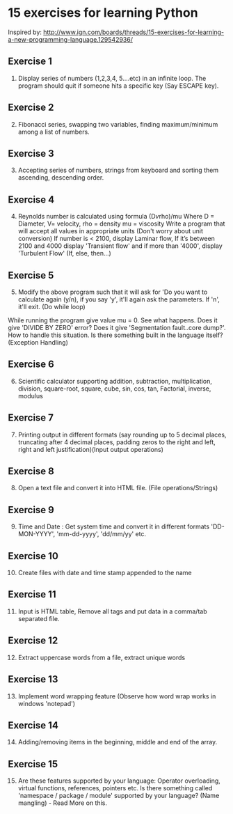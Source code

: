 
# 15 exercises for learning Python
Inspired by: http://www.ign.com/boards/threads/15-exercises-for-learning-a-new-programming-language.129542936/


## Exercise 1

1. Display series of numbers (1,2,3,4, 5....etc) in an infinite loop. The program should quit if someone hits a specific key (Say ESCAPE key).

## Exercise 2

2. Fibonacci series, swapping two variables, finding maximum/minimum among a list of numbers.

## Exercise 3

3. Accepting series of numbers, strings from keyboard and sorting them ascending, descending order.

## Exercise 4

4. Reynolds number is calculated using formula (D*v*rho)/mu Where D = Diameter, V= velocity, rho = density mu = viscosity
Write a program that will accept all values in appropriate units (Don't worry about unit conversion)
If number is < 2100, display Laminar flow,
If it’s between 2100 and 4000 display 'Transient flow' and
if more than '4000', display 'Turbulent Flow' (If, else, then...)

## Exercise 5

5. Modify the above program such that it will ask for 'Do you want to calculate again (y/n),
if you say 'y', it'll again ask the parameters. If 'n', it'll exit. (Do while loop)

While running the program give value mu = 0. See what happens. Does it give 'DIVIDE BY ZERO' error?
Does it give 'Segmentation fault..core dump?'. How to handle this situation. Is there something built
in the language itself? (Exception Handling)

## Exercise 6

6. Scientific calculator supporting addition, subtraction, multiplication, division, square-root, square, cube,
sin, cos, tan, Factorial, inverse, modulus

## Exercise 7

7. Printing output in different formats (say rounding up to 5 decimal places, truncating after 4 decimal places,
padding zeros to the right and left, right and left justification)(Input output operations)

## Exercise 8

8. Open a text file and convert it into HTML file. (File operations/Strings)

## Exercise 9

9. Time and Date : Get system time and convert it in different formats 'DD-MON-YYYY', 'mm-dd-yyyy', 'dd/mm/yy' etc.

## Exercise 10

10. Create files with date and time stamp appended to the name

## Exercise 11

11. Input is HTML table, Remove all tags and put data in a comma/tab separated file.

## Exercise 12

12. Extract uppercase words from a file, extract unique words

## Exercise 13

13. Implement word wrapping feature (Observe how word wrap works in windows 'notepad')

## Exercise 14

14. Adding/removing items in the beginning, middle and end of the array.

## Exercise 15

15. Are these features supported by your language: Operator overloading, virtual functions, references, pointers etc.
Is there something called 'namespace / package / module' supported by your language? (Name mangling) - Read More on this.

